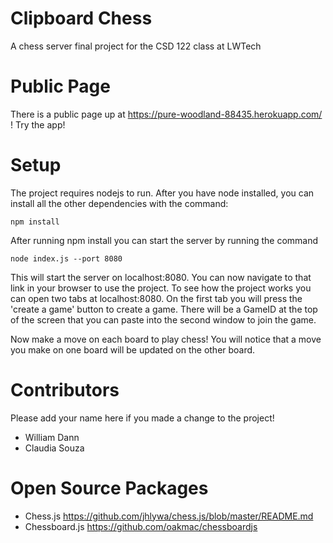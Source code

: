 # Clipboard Chess
A chess server final project for the CSD 122 class at LWTech

# Public Page

There is a public page up at https://pure-woodland-88435.herokuapp.com/ ! Try the app!

# Setup
The project requires nodejs to run. After you have node installed, you can install all the other dependencies with the command:

`npm install` 

After running npm install you can start the server by running the command

`node index.js --port 8080`

This will start the server on localhost:8080. You can now navigate to that link in your browser to use the project. To see how the project works you can open two tabs at localhost:8080. On the first tab you will press the 'create a game' button to create a game. There will be a GameID at the top of the screen that you can paste into the second window to join the game.

Now make a move on each board to play chess! You will notice that a move you make on one board will be updated on the other board. 

# Contributors
Please add your name here if you made a change to the project!

- William Dann
- Claudia Souza

# Open Source Packages
- Chess.js https://github.com/jhlywa/chess.js/blob/master/README.md
- Chessboard.js https://github.com/oakmac/chessboardjs
